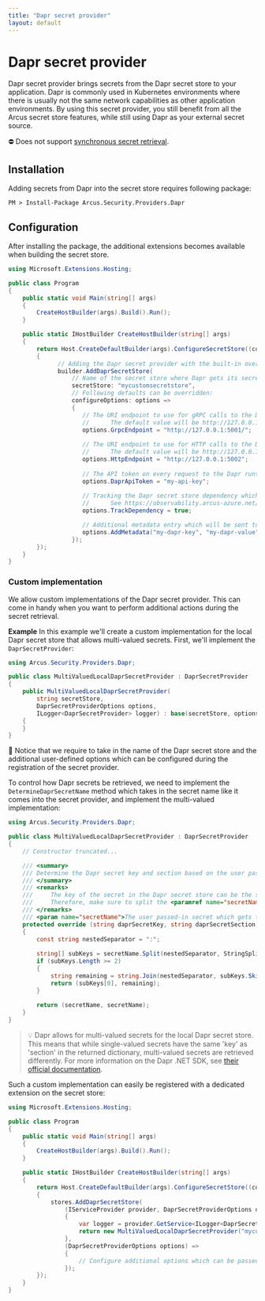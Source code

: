 ```yaml
---
title: "Dapr secret provider"
layout: default
---
```


# Dapr secret provider
Dapr secret provider brings secrets from the Dapr secret store to your application. Dapr is commonly used in Kubernetes environments where there is usually not the same network capabilities as other application environments.
By using this secret provider, you still benefit from all the Arcus secret store features, while still using Dapr as your external secret source.

⛔ Does not support [synchronous secret retrieval](../../secrets/general.md).

## Installation
Adding secrets from Dapr into the secret store requires following package:

```shell
PM > Install-Package Arcus.Security.Providers.Dapr
```

## Configuration
After installing the package, the additional extensions becomes available when building the secret store.

```csharp
using Microsoft.Extensions.Hosting;

public class Program
{
    public static void Main(string[] args)
    {
        CreateHostBuilder(args).Build().Run();
    }

    public static IHostBuilder CreateHostBuilder(string[] args)
    {    
        return Host.CreateDefaultBuilder(args).ConfigureSecretStore((context, config, builder) =>
        {
              // Adding the Dapr secret provider with the built-in overloads.
              builder.AddDaprSecretStore(
                  // Name of the secret store where Dapr gets its secrets.
                  secretStore: "mycustomsecretstore",
                  // Following defaults can be overridden:
                  configureOptions: options =>
                  {
                     // The URI endpoint to use for gRPC calls to the Dapr runtime.
                     //      The default value will be http://127.0.0.1:DAPR_GRPC_PORT where DAPR_GRPC_PORT represents the value of the DAPR_GRPC_PORT environment variable.
                     options.GrpcEndpoint = "http://127.0.0.1:5001/";
        
                     // The URI endpoint to use for HTTP calls to the Dapr runtime.
                     //      The default value will be http://127.0.0.1:DAPR_HTTP_PORT where DAPR_HTTP_PORT represents the value of the DAPR_HTTP_PORT environment variable.
                     options.HttpEndpoint = "http://127.0.0.1:5002";
        
                     // The API token on every request to the Dapr runtime (added to the request's headers).
                     options.DaprApiToken = "my-api-key";
        
                     // Tracking the Dapr secret store dependency which works well together with Application Insights (default: `false`).
                     //      See https://observability.arcus-azure.net/features/writing-different-telemetry-types#measuring-custom-dependencies for more information.
                     options.TrackDependency = true;

                     // Additional metadata entry which will be sent to the Dapr secret store on every request.
                     options.AddMetadata("my-dapr-key", "my-dapr-value");
                  });
        });
    }
}
```

### Custom implementation
We allow custom implementations of the Dapr secret provider.
This can come in handy when you want to perform additional actions during the secret retrieval.

**Example**
In this example we'll create a custom implementation for the local Dapr secret store that allows multi-valued secrets.
First, we'll implement the `DaprSecretProvider`:

```csharp
using Arcus.Security.Providers.Dapr;

public class MultiValuedLocalDaprSecretProvider : DaprSecretProvider
{
    public MultiValuedLocalDaprSecretProvider(
        string secretStore, 
        DaprSecretProviderOptions options, 
        ILogger<DaprSecretProvider> logger) : base(secretStore, options, logger)
    {
    }
}
```

👀 Notice that we require to take in the name of the Dapr secret store and the additional user-defined options which can be configured during the registration of the secret provider.

To control how Dapr secrets be retrieved, we need to implement the `DetermineDaprSecretName` method which takes in the secret name like it comes into the secret provider, and implement the multi-valued implementation:

```csharp
using Arcus.Security.Providers.Dapr;

public class MultiValuedLocalDaprSecretProvider : DaprSecretProvider
{
    // Constructor truncated...

    /// <summary>
    /// Determine the Dapr secret key and section based on the user passed-in <paramref name="secretName"/>.
    /// </summary>
    /// <remarks>
    ///     The key of the secret in the Dapr secret store can be the same as the section for single-valued Dapr secrets, but is different in multi-valued Dapr secrets.
    ///     Therefore, make sure to split the <paramref name="secretName"/> into the required (key, section) pair for your use-case.
    /// </remarks>
    /// <param name="secretName">The user passed-in secret which gets translated to a Dapr secret key and section.</param>
    protected override (string daprSecretKey, string daprSecretSection) DetermineDaprSecretName(string secretName)
    {
        const string nestedSeparator = ":";
    
        string[] subKeys = secretName.Split(nestedSeparator, StringSplitOptions.RemoveEmptyEntries);
        if (subKeys.Length >= 2)
        {
            string remaining = string.Join(nestedSeparator, subKeys.Skip(1));
            return (subKeys[0], remaining);
        }
    
        return (secretName, secretName);
    }
}
```

> 💡 Dapr allows for multi-valued secrets for the local Dapr secret store. This means that while single-valued secrets have the same 'key' as 'section' in the returned dictionary, multi-valued secrets are retrieved differently. For more information on the Dapr .NET SDK, see [their official documentation](https://docs.dapr.io/developing-applications/sdks/dotnet/).

Such a custom implementation can easily be registered with a dedicated extension on the secret store:

```csharp
using Microsoft.Extensions.Hosting;

public class Program
{
    public static void Main(string[] args)
    {
        CreateHostBuilder(args).Build().Run();
    }

    public static IHostBuilder CreateHostBuilder(string[] args)
    {    
        return Host.CreateDefaultBuilder(args).ConfigureSecretStore((config, context, stores) =>
        {
            stores.AddDaprSecretStore(
                (IServiceProvider provider, DaprSecretProviderOptions options) =>
                {
                    var logger = provider.GetService<ILogger<DaprSecretProvider>>();
                    return new MultiValuedLocalDaprSecretProvider("mycustomsecretstore", options, logger);
                },
                (DaprSecretProviderOptions options) => 
                { 
                    // Configure additional options which can be passed in the implementation factory function of the custom implementation.
                });
        });
    }
}
```
